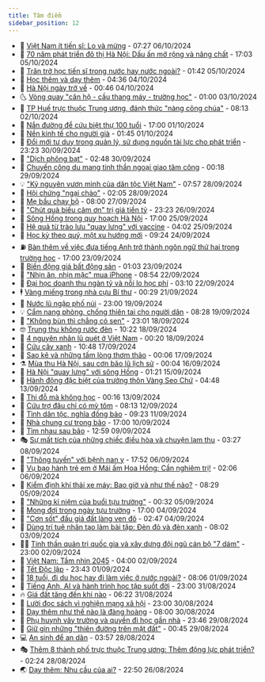 ```yaml
---
title: Tâm điểm
sidebar_position: 12
---
```


<!-- dantri-tam-diem:START -->
- 🚦 [Việt Nam ít tiến sĩ: Lo và mừng](https://dantri.com.vn/tam-diem/viet-nam-it-tien-si-lo-va-mung-20241006125552814.htm) - 07:27 06/10/2024
- 🫶 [70 năm phát triển đô thị Hà Nội: Dấu ấn mở rộng và nâng chất](https://dantri.com.vn/tam-diem/70-nam-phat-trien-do-thi-ha-noi-dau-an-mo-rong-va-nang-chat-20241006000256921.htm) - 17:03 05/10/2024
- 🦏 [Trăn trở học tiến sĩ trong nước hay nước ngoài?](https://dantri.com.vn/tam-diem/tran-tro-hoc-tien-si-trong-nuoc-hay-nuoc-ngoai-20241005084220623.htm) - 01:42 05/10/2024
- 🧰 [Học thêm và dạy thêm](https://dantri.com.vn/tam-diem/hoc-them-va-day-them-20241004113545335.htm) - 04:36 04/10/2024
- 🙉 [Hà Nội ngày trở về](https://dantri.com.vn/tam-diem/ha-noi-ngay-tro-ve-20241004074559019.htm) - 00:46 04/10/2024
- 🌜 [Vòng quay &quot;căn hộ - cầu thang máy - trường học&quot;](https://dantri.com.vn/tam-diem/vong-quay-can-ho-cau-thang-may-truong-hoc-20241003064957354.htm) - 01:00 03/10/2024
- 🤔 [TP Huế trực thuộc Trung ương, đánh thức &quot;nàng công chúa&quot;](https://dantri.com.vn/tam-diem/tp-hue-truc-thuoc-trung-uong-danh-thuc-nang-cong-chua-20241001224700982.htm) - 08:13 02/10/2024
- 🤩 [Nắn đường để cứu biệt thự 100 tuổi](https://dantri.com.vn/tam-diem/nan-duong-de-cuu-biet-thu-100-tuoi-20241001225342670.htm) - 17:00 01/10/2024
- 🦅 [Nền kinh tế cho người già](https://dantri.com.vn/tam-diem/nen-kinh-te-cho-nguoi-gia-20241001084522604.htm) - 01:45 01/10/2024
- 💫 [Đổi mới tư duy trong quản lý, sử dụng nguồn tài lực cho phát triển](https://dantri.com.vn/tam-diem/doi-moi-tu-duy-trong-quan-ly-su-dung-nguon-tai-luc-cho-phat-trien-20241001062220167.htm) - 23:23 30/09/2024
- 🤗 [&quot;Dịch phông bạt&quot;](https://dantri.com.vn/tam-diem/dich-phong-bat-20240930093645329.htm) - 02:48 30/09/2024
- 🫶 [Chuyến công du mang tinh thần ngoại giao tâm công](https://dantri.com.vn/tam-diem/chuyen-cong-du-mang-tinh-than-ngoai-giao-tam-cong-20240929071758604.htm) - 00:18 29/09/2024
- 💡 [&quot;Kỷ nguyên vươn mình của dân tộc Việt Nam&quot;](https://dantri.com.vn/tam-diem/ky-nguyen-vuon-minh-cua-dan-toc-viet-nam-20240928084920023.htm) - 07:57 28/09/2024
- 🌮 [Hội chứng &quot;ngại chào&quot;](https://dantri.com.vn/tam-diem/hoi-chung-ngai-chao-20240928090444679.htm) - 02:05 28/09/2024
- 🌊 [Mẹ bầu chạy bộ](https://dantri.com.vn/tam-diem/me-bau-chay-bo-20240927130338194.htm) - 08:00 27/09/2024
- 👹 [&quot;Chút quà biếu cảm ơn&quot; trị giá tiền tỷ](https://dantri.com.vn/tam-diem/chut-qua-bieu-cam-on-tri-gia-tien-ty-20240926231210525.htm) - 23:23 26/09/2024
- 🤩 [Sông Hồng trong quy hoạch Hà Nội](https://dantri.com.vn/tam-diem/song-hong-trong-quy-hoach-ha-noi-20240925161650731.htm) - 17:00 25/09/2024
- 💄 [Hệ quả từ trào lưu &quot;quay lưng&quot; với vaccine](https://dantri.com.vn/tam-diem/he-qua-tu-trao-luu-quay-lung-voi-vaccine-20240925095731459.htm) - 04:02 25/09/2024
- 🦣 [Học kỳ theo quý, một xu hướng mới](https://dantri.com.vn/tam-diem/hoc-ky-theo-quy-mot-xu-huong-moi-20240924113210646.htm) - 09:24 24/09/2024
- ⛽️ [Bàn thêm về việc đưa tiếng Anh  trở thành ngôn ngữ thứ hai trong trường học](https://dantri.com.vn/tam-diem/ban-them-ve-viec-dua-tieng-anh-tro-thanh-ngon-ngu-thu-hai-trong-truong-hoc-20240923231451571.htm) - 17:00 23/09/2024
- 🌁 [Biến động giá bất động sản](https://dantri.com.vn/tam-diem/bien-dong-gia-bat-dong-san-20240923072553251.htm) - 01:03 23/09/2024
- 🥳 [&quot;Nhịn ăn, nhịn mặc&quot; mua iPhone](https://dantri.com.vn/tam-diem/nhin-an-nhin-mac-mua-iphone-20240922155422759.htm) - 08:54 22/09/2024
- 🧐 [Đại học doanh thu ngàn tỷ và nỗi lo học phí](https://dantri.com.vn/tam-diem/dai-hoc-doanh-thu-ngan-ty-va-noi-lo-hoc-phi-20240922100709455.htm) - 03:10 22/09/2024
- 🕴 [Vàng miếng trong nhà cựu Bí thư](https://dantri.com.vn/tam-diem/vang-mieng-trong-nha-cuu-bi-thu-20240920233015026.htm) - 00:29 21/09/2024
- 🥳 [Nước lũ ngập phố núi](https://dantri.com.vn/tam-diem/nuoc-lu-ngap-pho-nui-20240919232514611.htm) - 23:00 19/09/2024
- 💡 [Cẩm nang phòng, chống thiên tai cho người dân](https://dantri.com.vn/tam-diem/cam-nang-phong-chong-thien-tai-cho-nguoi-dan-20240919092151262.htm) - 08:28 19/09/2024
- 🦣 [&quot;Không bùn thì chẳng có sen&quot;](https://dantri.com.vn/tam-diem/khong-bun-thi-chang-co-sen-20240919060052779.htm) - 23:01 18/09/2024
- 🤓 [Trung thu không rước đèn](https://dantri.com.vn/tam-diem/trung-thu-khong-ruoc-den-20240917133050739.htm) - 10:22 18/09/2024
- 🤭 [4 nguyên nhân lũ quét ở Việt Nam](https://dantri.com.vn/tam-diem/4-nguyen-nhan-lu-quet-o-viet-nam-20240918072014213.htm) - 00:20 18/09/2024
- 🌮 [Cứu cây xanh](https://dantri.com.vn/tam-diem/cuu-cay-xanh-20240917174643758.htm) - 10:48 17/09/2024
- 🗽 [Sao kê và những tấm lòng thơm thảo](https://dantri.com.vn/tam-diem/sao-ke-va-nhung-tam-long-thom-thao-20240913232039353.htm) - 00:06 17/09/2024
- ⚗️ [Mùa thu Hà Nội, sau cơn bão lũ lịch sử](https://dantri.com.vn/tam-diem/mua-thu-ha-noi-sau-con-bao-lu-lich-su-20240916062933145.htm) - 00:04 16/09/2024
- 🥰 [Hà Nội &quot;quay lưng&quot; với sông Hồng](https://dantri.com.vn/tam-diem/ha-noi-quay-lung-voi-song-hong-20240914234207756.htm) - 01:21 15/09/2024
- 🚀 [Hành động đặc biệt của trưởng thôn Vàng Seo Chứ](https://dantri.com.vn/tam-diem/hanh-dong-dac-biet-cua-truong-thon-vang-seo-chu-20240913114356035.htm) - 04:48 13/09/2024
- 🎊 [Thi đỗ mà không học](https://dantri.com.vn/tam-diem/thi-do-ma-khong-hoc-20240912222345821.htm) - 00:16 13/09/2024
- 🦣 [Cứu trợ đâu chỉ có mỳ tôm](https://dantri.com.vn/tam-diem/cuu-tro-dau-chi-co-my-tom-20240912145522146.htm) - 08:13 12/09/2024
- 🎃 [Tình dân tộc, nghĩa đồng bào](https://dantri.com.vn/tam-diem/tinh-dan-toc-nghia-dong-bao-20240911162316705.htm) - 09:23 11/09/2024
- 💂 [Nhà chung cư trong bão](https://dantri.com.vn/tam-diem/nha-chung-cu-trong-bao-20240910214633203.htm) - 17:00 10/09/2024
- 🦒 [Tìm nhau sau bão](https://dantri.com.vn/tam-diem/tim-nhau-sau-bao-20240909194408376.htm) - 12:59 09/09/2024
- 🎭 [Sự mất tích của những chiếc điều hòa và chuyện lạm thu](https://dantri.com.vn/tam-diem/su-mat-tich-cua-nhung-chiec-dieu-hoa-va-chuyen-lam-thu-20240908102305174.htm) - 03:27 08/09/2024
- 📝 [&quot;Thông tuyến&quot; với bệnh nan y](https://dantri.com.vn/tam-diem/thong-tuyen-voi-benh-nan-y-20240906090508280.htm) - 17:52 06/09/2024
- 🦄 [Vụ bạo hành trẻ em ở Mái ấm Hoa Hồng: Cần nghiêm trị!](https://dantri.com.vn/tam-diem/vu-bao-hanh-tre-em-o-mai-am-hoa-hong-can-nghiem-tri-20240905223952388.htm) - 02:06 06/09/2024
- 🚀 [Kiểm định khí thải xe máy: Bao giờ và như thế nào?](https://dantri.com.vn/tam-diem/kiem-dinh-khi-thai-xe-may-bao-gio-va-nhu-the-nao-20240905152814449.htm) - 08:29 05/09/2024
- 💂 [&quot;Những kỉ niệm của buổi tựu trường&quot;](https://dantri.com.vn/tam-diem/nhung-ki-niem-cua-buoi-tuu-truong-20240905071605486.htm) - 00:32 05/09/2024
- 👀 [Mong đợi trong ngày tựu trường](https://dantri.com.vn/tam-diem/mong-doi-trong-ngay-tuu-truong-20240904235450349.htm) - 17:00 04/09/2024
- 🚦 [&quot;Cơn sốt&quot; đấu giá đất làng ven đô](https://dantri.com.vn/tam-diem/con-sot-dau-gia-dat-lang-ven-do-20240903220650633.htm) - 02:47 04/09/2024
- 💃 [Dùng trí tuệ nhân tạo làm bài tập: Đèn đỏ và đèn xanh](https://dantri.com.vn/tam-diem/dung-tri-tue-nhan-tao-lam-bai-tap-den-do-va-den-xanh-20240903150150013.htm) - 08:02 03/09/2024
- 🧑‍💻 [Tinh thần quản trị quốc gia  và xây dựng đội ngũ cán bộ &quot;7 dám&quot;](https://dantri.com.vn/tam-diem/tinh-than-quan-tri-quoc-gia-va-xay-dung-doi-ngu-can-bo-7-dam-20240901140730652.htm) - 23:00 02/09/2024
- 🥰 [Việt Nam: Tầm nhìn 2045](https://dantri.com.vn/tam-diem/viet-nam-tam-nhin-2045-20240831220026405.htm) - 04:00 02/09/2024
- 🥳 [Tết Độc lập](https://dantri.com.vn/tam-diem/tet-doc-lap-20240902064340897.htm) - 23:43 01/09/2024
- 🥳 [18 tuổi, đi du học hay đi làm việc ở nước ngoài?](https://dantri.com.vn/tam-diem/18-tuoi-di-du-hoc-hay-di-lam-viec-o-nuoc-ngoai-20240901144416760.htm) - 08:06 01/09/2024
- 🎉 [Tiếng Anh, AI và hành trình học tập suốt đời](https://dantri.com.vn/tam-diem/tieng-anh-ai-va-hanh-trinh-hoc-tap-suot-doi-20240831214608400.htm) - 23:00 31/08/2024
- 🔥 [Giá đất tăng đến khi nào](https://dantri.com.vn/tam-diem/gia-dat-tang-den-khi-nao-20240830173855019.htm) - 06:22 31/08/2024
- 🥸 [Lười đọc sách vì nghiện mạng xã hội](https://dantri.com.vn/tam-diem/luoi-doc-sach-vi-nghien-mang-xa-hoi-20240830172926068.htm) - 23:00 30/08/2024
- 💯 [Dạy thêm như thế nào là đàng hoàng](https://dantri.com.vn/tam-diem/day-them-nhu-the-nao-la-dang-hoang-20240829181049437.htm) - 08:00 30/08/2024
- 🦏 [Phụ huynh vây trường và quyền đi học gần nhà](https://dantri.com.vn/tam-diem/phu-huynh-vay-truong-va-quyen-di-hoc-gan-nha-20240829085048049.htm) - 23:46 29/08/2024
- 👹 [Giữ gìn những &quot;thiên đường trên mặt đất&quot;](https://dantri.com.vn/tam-diem/giu-gin-nhung-thien-duong-tren-mat-dat-20240826192529401.htm) - 00:45 29/08/2024
- 💻 [An sinh để an dân](https://dantri.com.vn/tam-diem/an-sinh-de-an-dan-20240828064017617.htm) - 03:57 28/08/2024
- 🎭 [Thêm 8 thành phố trực thuộc Trung ương: Thêm động lực phát triển?](https://dantri.com.vn/tam-diem/them-8-thanh-pho-truc-thuoc-trung-uong-them-dong-luc-phat-trien-20240828083821135.htm) - 02:24 28/08/2024
- 🌏 [Dạy thêm: Nhu cầu của ai?](https://dantri.com.vn/tam-diem/day-them-nhu-cau-cua-ai-20240826195040627.htm) - 22:50 26/08/2024<!-- dantri-tam-diem:END -->
